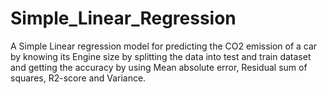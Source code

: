 # Simple_Linear_Regression

A Simple Linear regression model for predicting the CO2 emission of a car by knowing its Engine size by splitting the data into test and train dataset and getting the accuracy by using Mean absolute error, Residual sum of squares, R2-score and Variance.

